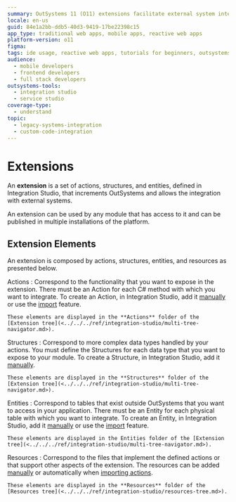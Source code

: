 ```yaml
---
summary: OutSystems 11 (O11) extensions facilitate external system integration via customizable actions, structures, entities, and resources.
locale: en-us
guid: 84e1a2bb-ddb5-40d3-9419-17be22398c15
app_type: traditional web apps, mobile apps, reactive web apps
platform-version: o11
figma:
tags: ide usage, reactive web apps, tutorials for beginners, outsystems extensions, external system integration
audience:
  - mobile developers
  - frontend developers
  - full stack developers
outsystems-tools:
  - integration studio
  - service studio
coverage-type:
  - understand
topic:
  - legacy-systems-integration
  - custom-code-integration
---
```


# Extensions

An **extension** is a set of actions, structures, and entities, defined in Integration Studio, that increments OutSystems and allows the integration with external systems.

An extension can be used by any module that has access to it and can be published in multiple installations of the platform.


## Extension Elements

An extension is composed by actions, structures, entities, and resources as presented below.

Actions
:   Correspond to the functionality that you want to expose in the extension. There must be an Action for each C# method with which you want to integrate. To create an Action, in Integration Studio, add it [manually](<../managing-extensions/action-add.md>) or use the [import](<../managing-extensions/net-assembly-import-action.md>) feature.

    These elements are displayed in the **Actions** folder of the [Extension tree](<../../../ref/integration-studio/multi-tree-navigator.md>).

Structures
:   Correspond to more complex data types handled by your actions. You must define the Structures for each data type that you want to expose to your module. To create a Structure, in Integration Studio, add it [manually](<../managing-extensions/structure-define.md>).

    These elements are displayed in the **Structures** folder of the [Extension tree](<../../../ref/integration-studio/multi-tree-navigator.md>).

Entities
:   Correspond to tables that exist outside OutSystems that you want to access in your application. There must be an Entity for each physical table with which you want to integrate. To create an Entity, in Integration Studio, add it [manually](<../managing-extensions/entity-add.md>) or use the [import](<../managing-extensions/entity-import-from-database.md>) feature.

    These elements are displayed in the Entities folder of the [Extension tree](<../../../ref/integration-studio/multi-tree-navigator.md>).

Resources
:   Correspond to the files that implement the defined actions or that support other aspects of the extension. The resources can be added [manually](<../managing-extensions/resource-define.md>) or automatically when [importing actions](<../managing-extensions/net-assembly-import-action.md>).

    These elements are displayed in the **Resources** folder of the [Resources tree](<../../../ref/integration-studio/resources-tree.md>).

